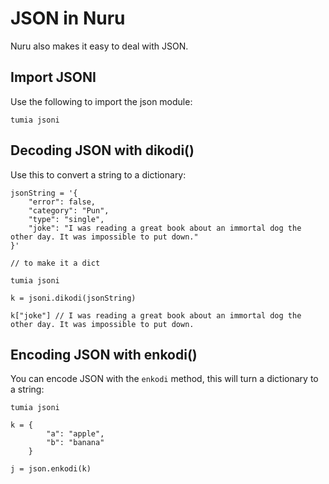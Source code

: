 # JSON in Nuru

Nuru also makes it easy to deal with JSON.

## Import JSONI

Use the following to import the json module:
```
tumia jsoni
```

## Decoding JSON with dikodi()
Use this to convert a string to a dictionary:
```
jsonString = '{                                                                                                            
    "error": false,                                                                                          
    "category": "Pun",                                                                                       
    "type": "single",                                                                                        
    "joke": "I was reading a great book about an immortal dog the other day. It was impossible to put down."
}'

// to make it a dict

tumia jsoni

k = jsoni.dikodi(jsonString)

k["joke"] // I was reading a great book about an immortal dog the other day. It was impossible to put down.
```

## Encoding JSON with enkodi()

You can encode JSON with the `enkodi` method, this will turn a dictionary to a string:
```
tumia jsoni

k = {
        "a": "apple",
        "b": "banana"
    }

j = json.enkodi(k)
```
